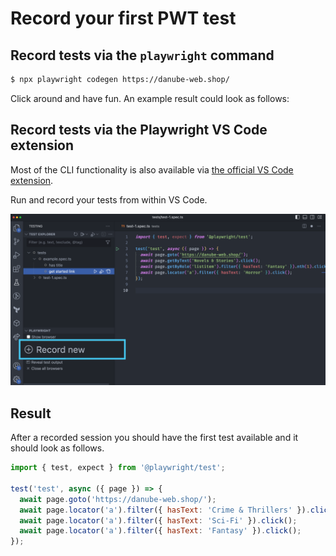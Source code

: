 # Record your first PWT test

## Record tests via the `playwright` command

```bash
$ npx playwright codegen https://danube-web.shop/
```

Click around and have fun. An example result could look as follows:

## Record tests via the Playwright VS Code extension

Most of the CLI functionality is also available via [the official VS Code extension](https://marketplace.visualstudio.com/items?itemName=ms-playwright.playwright).

Run and record your tests from within VS Code.

![Record tests in VS Code](../../../assets/01-02-recording-vs-code.png)

## Result

After a recorded session you should have the first test available and it should look as follows.

```javascript
import { test, expect } from '@playwright/test';

test('test', async ({ page }) => {
  await page.goto('https://danube-web.shop/');
  await page.locator('a').filter({ hasText: 'Crime & Thrillers' }).click();
  await page.locator('a').filter({ hasText: 'Sci-Fi' }).click();
  await page.locator('a').filter({ hasText: 'Fantasy' }).click();
});
```

